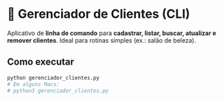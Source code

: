 # 👤 Gerenciador de Clientes (CLI)

Aplicativo de **linha de comando** para **cadastrar, listar, buscar, atualizar e remover clientes**. Ideal para rotinas simples (ex.: salão de beleza).

## Como executar
```bash
python gerenciador_clientes.py
# Em alguns Macs:
# python3 gerenciador_clientes.py

